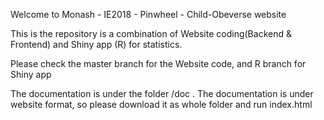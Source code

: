 Welcome to Monash - IE2018 - Pinwheel - Child-Obeverse website

This is the repository is a combination of Website coding(Backend & Frontend) and Shiny app (R) for statistics.

Please check the master branch for the Website code, and R branch for Shiny app

The documentation is under the folder /doc . The documentation is under website format, so please download it as whole folder and run index.html